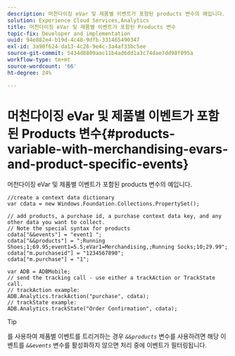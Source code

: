 ```yaml
---
description: 머천다이징 eVar 및 제품별 이벤트가 포함된 products 변수의 예입니다.
solution: Experience Cloud Services,Analytics
title: 머천다이징 eVar 및 제품별 이벤트가 포함된 Products 변수
topic-fix: Developer and implementation
uuid: 94e882e4-b19d-4c48-9dfb-331465490347
exl-id: 3a90f624-da13-4c26-9e4c-3a4af33bc5ee
source-git-commit: 5434d8809aac11b4ad6dd1a3c74dae7dd98f095a
workflow-type: tm+mt
source-wordcount: '66'
ht-degree: 24%

---
```


# 머천다이징 eVar 및 제품별 이벤트가 포함된 Products 변수{#products-variable-with-merchandising-evars-and-product-specific-events}

머천다이징 eVar 및 제품별 이벤트가 포함된 products 변수의 예입니다.

```
//create a context data dictionary 
var cdata = new Windows.Foundation.Collections.PropertySet(); 
  
// add products, a purchase id, a purchase context data key, and any other data you want to collect. 
// Note the special syntax for products 
cdata["&&events"] = "event1 "; 
cdata["&&products"] = ";Running Shoes;1;69.95;event1=5.5;eVar1=Merchandising,;Running Socks;10;29.99"; 
cdata["m.purchaseid"] = "1234567890"; 
cdata["m.purchase"] = "1"; 
  
var ADB = ADBMobile; 
// send the tracking call - use either a trackAction or TrackState call. 
// trackAction example: 
ADB.Analytics.trackAction("purchase", cdata); 
// trackState example: 
ADB.Analytics.trackState("Order Confirmation", cdata);
```

>[!TIP]
>
>를 사용하여 제품별 이벤트를 트리거하는 경우 *`&&products`* 변수를 사용하려면 해당 이벤트를 *`&&events`* 변수를 활성화하지 않으면 처리 중에 이벤트가 필터링됩니다.
